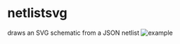 # netlistsvg
draws an SVG schematic from a JSON netlist
![example](https://cdn.rawgit.com/nturley/netlistsvg/doc/out.svg)